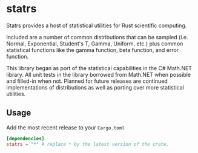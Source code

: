 # statrs

Statrs provides a host of statistical utilities for Rust scientific
computing.

Included are a number of common distributions that can be sampled (i.e.
Normal, Exponential, Student's T, Gamma, Uniform, etc.) plus common
statistical functions like the gamma function, beta function, and error
function.

This library began as port of the statistical capabilities in the C#
Math.NET library.  All unit tests in the library borrowed from Math.NET
when possible and filled-in when not.  Planned for future releases are
continued implementations of distributions as well as porting over more
statistical utilities.


## Usage

Add the most recent release to your `Cargo.toml`

```toml
[dependencies]
statrs = "*" # replace * by the latest version of the crate.
```
